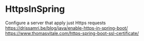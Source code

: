 # HttpsInSpring
Configure a server that apply just Https requests
https://drissamri.be/blog/java/enable-https-in-spring-boot/
https://www.thomasvitale.com/https-spring-boot-ssl-certificate/

